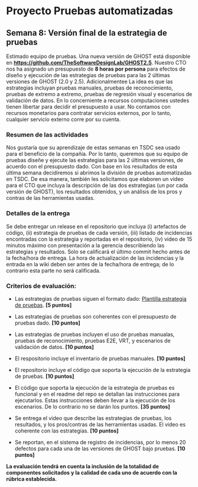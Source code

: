 
# Proyecto Pruebas automatizadas

## Semana 8: Versión final de la estrategia de pruebas

Estimado equipo de pruebas. Una nueva versión de GHOST está disponible en **https://github.com/TheSoftwareDesignLab/GHOST2.5**. Nuestro CTO nos ha asignado un presupuesto de **8 horas por persona** para efectos de diseño y ejecución de las estrategias de pruebas para las 2 últimas versiones de GHOST (2.0 y 2.5). Adicionalmentee La idea es que las estrategias incluyan pruebas manuales, pruebas de reconocimiento, pruebas de extremo a extremo, pruebas de regresión visual y escenarios de validación de datos. En lo concerniente a recursos computaciones ustedes tienen libertar para decidir el presupuesto a usar. No contamos con recursos monetarios para contratar servicios externos, por lo tanto, cualquier servicio externo corre por su cuenta.

### Resumen de las actividades
Nos gustaría que su aprendizaje de estas semanas en TSDC sea usado para el beneficio de la compañía. Por lo tanto, queremos que su equipo de pruebas diseñe y ejecute las estrategias para las 2 últimas versiones, de acuerdo con el presupuesto dado. Con base en los resultados de esta última semana decidiremos si abrimos la división de pruebas automatizadas en TSDC. De esa manera, también les solicitamos que elaboren un video para el CTO que incluya la descripción de las dos estrategias (un por cada versión de GHOST), los resultados obtenidos, y un  análisis de los pros y contras de las herramientas usadas.


### Detalles de la entrega
Se debe entregar un release en el repositorio que incluya (i) artefactos de código, (ii) estrategia de pruebas de cada versión, (iii) listado de incidencias encontradas con la estrategia y reportadas en el repositorio, (iv) video de 15 minutos máximo con presentación a la gerencia describiendo las estrategias y resultados. Solo se calificará el último commit hecho antes de la fecha/hora de entrega. La hora de actualización de las incidencias y la entrada en la wiki deben ser antes de la fecha/hora de entrega; de lo contrario esta parte no será calificada.

### Criterios de evaluación:

- Las estrategias de pruebas siguen el formato dado: [Plantilla estrategia de pruebas](https://thesoftwaredesignlab.github.io/AutTestingCourseraBook/templates/estrategia-pruebas.docx). **[5 puntos]**

- Las estrategias de pruebas son coherentes con el presupuesto de pruebas dado. **[10 puntos]**

- Las estrategias de pruebas incluyen el uso de pruebas manualas, pruebas de reconocimiento, pruebas E2E, VRT, y escenarios de validación de datos. **[10 puntos]**

- El respositorio incluye el inventario de pruebas manuales. **[10 puntos]**

- El repositorio incluye el código que soporta la ejecución de la estrategia de pruebas.  **[10 puntos]**

- El código que soporta la ejecución de la estrategia de pruebas es funcional y en el readme del repo se detallan las instrucciones para ejecutarlos. Estas instrucciones deben llevar a la ejecución de los escenarios. De lo contrario no se darán los puntos.  **[35 puntos]**

- Se entrega el video que describe las estrategias de pruebas, los resultados, y los pros/contras de las herramientas usadas. El video es coherente con las estrategias. **[10 puntos]**

- Se reportan, en el sistema de registro de incidencias, por lo menos 20 defectos para cada una de las versiones de GHOST bajo pruebas. **[10 puntos]**


**La evaluación tendrá en cuenta la inclusión de la totalidad de componentes solicitados y la calidad de cada uno de acuerdo con la rúbrica establecida.**
